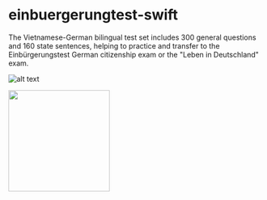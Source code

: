 # einbuergerungtest-swift

The Vietnamese-German bilingual test set includes 300 general questions and 160 state sentences, helping to practice and transfer to the Einbürgerungstest German citizenship exam or the "Leben in Deutschland" exam.

![alt text](https://github.com/QuangBruder27/einbuergerungtest-swift/blob/main/pic/pic4.png?raw=true)

<img src="pic/pic4.png" width="200">
